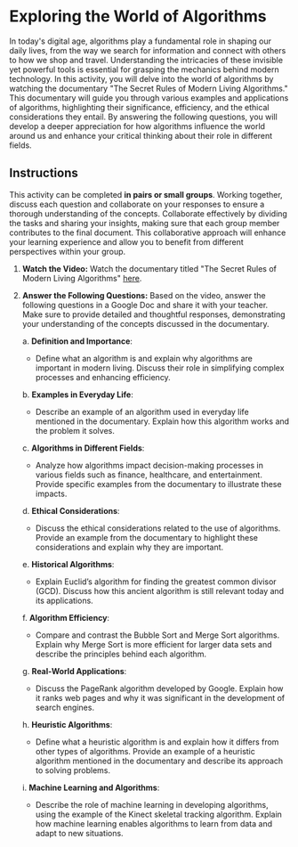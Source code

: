 # Exploring the World of Algorithms

In today's digital age, algorithms play a fundamental role in shaping our daily lives, from the way we search for information and connect with others to how we shop and travel. Understanding the intricacies of these invisible yet powerful tools is essential for grasping the mechanics behind modern technology. In this activity, you will delve into the world of algorithms by watching the documentary "The Secret Rules of Modern Living Algorithms." This documentary will guide you through various examples and applications of algorithms, highlighting their significance, efficiency, and the ethical considerations they entail. By answering the following questions, you will develop a deeper appreciation for how algorithms influence the world around us and enhance your critical thinking about their role in different fields.

## Instructions

This activity can be completed **in pairs or small groups**. Working together, discuss each question and collaborate on your responses to ensure a thorough understanding of the concepts. Collaborate effectively by dividing the tasks and sharing your insights, making sure that each group member contributes to the final document. This collaborative approach will enhance your learning experience and allow you to benefit from different perspectives within your group.

1. **Watch the Video:**
   Watch the documentary titled "The Secret Rules of Modern Living Algorithms" [here](https://www.youtube.com/watch?v=kiFfp-HAu64).

2. **Answer the Following Questions:**
   Based on the video, answer the following questions in a Google Doc and share it with your teacher. Make sure to provide detailed and thoughtful responses, demonstrating your understanding of the concepts discussed in the documentary.

   a. **Definition and Importance**: 
      - Define what an algorithm is and explain why algorithms are important in modern living. Discuss their role in simplifying complex processes and enhancing efficiency.
   
   b. **Examples in Everyday Life**: 
      - Describe an example of an algorithm used in everyday life mentioned in the documentary. Explain how this algorithm works and the problem it solves.
   
   c. **Algorithms in Different Fields**: 
      - Analyze how algorithms impact decision-making processes in various fields such as finance, healthcare, and entertainment. Provide specific examples from the documentary to illustrate these impacts.
   
   d. **Ethical Considerations**: 
      - Discuss the ethical considerations related to the use of algorithms. Provide an example from the documentary to highlight these considerations and explain why they are important.
   
   e. **Historical Algorithms**: 
      - Explain Euclid’s algorithm for finding the greatest common divisor (GCD). Discuss how this ancient algorithm is still relevant today and its applications.
   
   f. **Algorithm Efficiency**: 
      - Compare and contrast the Bubble Sort and Merge Sort algorithms. Explain why Merge Sort is more efficient for larger data sets and describe the principles behind each algorithm.
   
   g. **Real-World Applications**: 
      - Discuss the PageRank algorithm developed by Google. Explain how it ranks web pages and why it was significant in the development of search engines.
   
   h. **Heuristic Algorithms**: 
      - Define what a heuristic algorithm is and explain how it differs from other types of algorithms. Provide an example of a heuristic algorithm mentioned in the documentary and describe its approach to solving problems.
   
   i. **Machine Learning and Algorithms**: 
      - Describe the role of machine learning in developing algorithms, using the example of the Kinect skeletal tracking algorithm. Explain how machine learning enables algorithms to learn from data and adapt to new situations.
